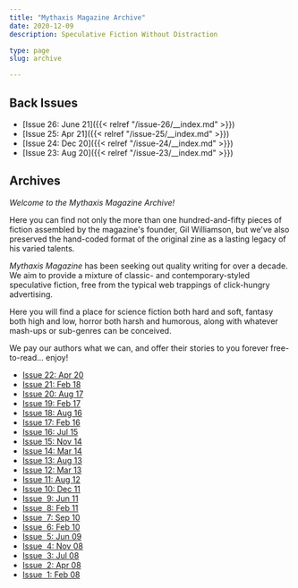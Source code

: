 ```yaml
---
title: "Mythaxis Magazine Archive"
date: 2020-12-09
description: Speculative Fiction Without Distraction

type: page
slug: archive

---
```


## Back Issues

- [Issue&nbsp;26: June 21]({{< relref "/issue-26/__index.md" >}})
- [Issue&nbsp;25: Apr 21]({{< relref "/issue-25/__index.md" >}})
- [Issue&nbsp;24: Dec 20]({{< relref "/issue-24/__index.md" >}})
- [Issue&nbsp;23: Aug 20]({{< relref "/issue-23/__index.md" >}})



## Archives

*Welcome to the Mythaxis Magazine Archive!*

Here you can find not only the more than one hundred-and-fifty pieces of fiction assembled by the magazine's founder, Gil Williamson, but we've also preserved the hand-coded format of the original zine as a lasting legacy of his varied talents.

*Mythaxis Magazine* has been seeking out quality writing for over a decade. We aim to provide a mixture of classic- and contemporary-styled speculative fiction, free from the typical web trappings of click-hungry advertising.

Here you will find a place for science fiction both hard and soft, fantasy both high and low, horror both harsh and humorous, along with whatever mash-ups or sub-genres can be conceived.

We pay our authors what we can, and offer their stories to you forever free-to-read... enjoy!

- [Issue&nbsp;22: Apr 20](issue-22/index.html)
- [Issue&nbsp;21: Feb 18](indexissuev21.htm)
- [Issue&nbsp;20: Aug 17](indexissuev20.htm)
- [Issue&nbsp;19: Feb 17](indexissuev19.htm)
- [Issue&nbsp;18: Aug 16](indexissuev18.htm)
- [Issue&nbsp;17: Feb 16](indexissuev17.htm)
- [Issue&nbsp;16: Jul 15](indexissuev16.htm)
- [Issue&nbsp;15: Nov 14](indexissuev15.htm)
- [Issue&nbsp;14: Mar 14](indexissuev14.htm)
- [Issue&nbsp;13: Aug 13](indexissuev13.htm)
- [Issue&nbsp;12: Mar 13](indexissuev12.htm)
- [Issue&nbsp;11: Aug 12](indexissuev11.htm)
- [Issue&nbsp;10: Dec 11](indexissuev10.htm)
- [Issue&nbsp; 9: Jun 11](indexissue9.htm)
- [Issue&nbsp; 8: Feb 11](indexissue8.htm)
- [Issue&nbsp; 7: Sep 10](indexissue7.htm)
- [Issue&nbsp; 6: Feb 10](indexissue6.htm)
- [Issue&nbsp; 5: Jun 09](indexissue5.htm)
- [Issue&nbsp; 4: Nov 08](indexissue4.htm)
- [Issue&nbsp; 3: Jul 08](indexissue3.htm)
- [Issue&nbsp; 2: Apr 08](indexissue2.htm)
- [Issue&nbsp; 1: Feb 08](indexissue1.htm)
